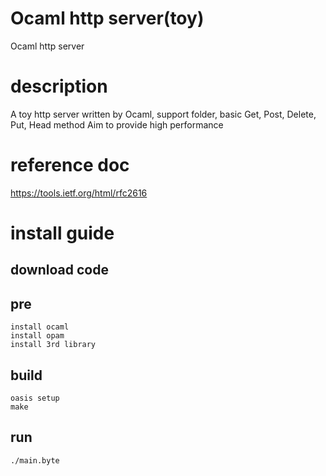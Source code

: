 # Ocaml http server(toy)
Ocaml http server

# description
A toy http server written by Ocaml, support folder, basic Get, Post, Delete, Put, Head method
Aim to provide high performance
# reference doc
https://tools.ietf.org/html/rfc2616

# install guide
## download code
## pre
    install ocaml
    install opam
    install 3rd library
## build
    oasis setup
    make

## run
    ./main.byte
